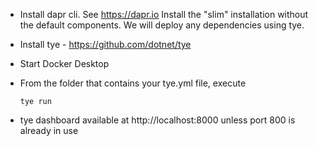 - Install dapr cli. See https://dapr.io
    Install the "slim" installation without the default components. We will deploy any dependencies using tye.

- Install tye - https://github.com/dotnet/tye
- Start Docker Desktop
- From the folder that contains your tye.yml file, execute
    ```
    tye run
    ```

- tye dashboard available at http://localhost:8000 unless port 800 is already in use


